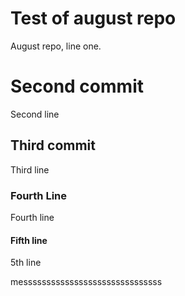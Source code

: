 # Test of august repo
August repo, line one.

# Second commit
Second line

## Third commit

Third line

### Fourth Line

Fourth line

#### Fifth line
5th line

messssssssssssssssssssssssssssss

